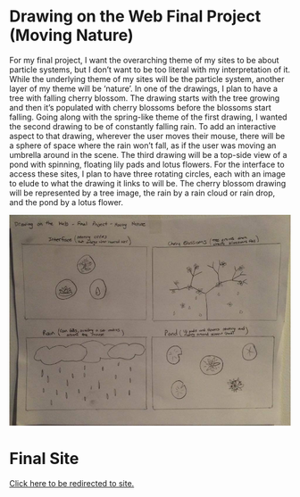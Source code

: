 Drawing on the Web Final Project (Moving Nature)
==================

For my final project, I want the overarching theme of my sites to be about particle systems, but I don’t want to be too literal with my interpretation of it. While the underlying theme of my sites will be the particle system, another layer of my theme will be ‘nature’. In one of the drawings, I plan to have a tree with falling cherry blossom. The drawing starts with the tree growing and then it’s populated with cherry blossoms before the blossoms start falling. Going along with the spring-like theme of the first drawing, I wanted the second drawing to be of constantly falling rain. To add an interactive aspect to that drawing, wherever the user moves their mouse, there will be a sphere of space where the rain won’t fall, as if the user was moving an umbrella around in the scene. The third drawing will be a top-side view of a pond with spinning, floating lily pads and lotus flowers. For the interface to access these sites, I plan to have three rotating circles, each with an image to elude to what the drawing it links to will be. The cherry blossom drawing will be represented by a tree image, the rain by a rain cloud or rain drop, and the pond by a lotus flower.

![Sketch](images/outline-sketch.jpg)

Final Site
===============
[Click here to be redirected to site.](http://i6.cims.nyu.edu/~awc316/dotw/dotw-final-project)